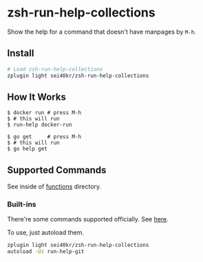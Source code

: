 # zsh-run-help-collections

Show the help for a command that doesn't have manpages by `M-h`.

## Install

```sh
# Load zsh-run-help-collections
zplugin light sei40kr/zsh-run-help-collections
```

## How It Works

```
$ docker run # press M-h
$ # this will run
$ run-help docker-run

$ go get     # press M-h
$ # this will run
$ go help get
```

## Supported Commands

See inside of [functions](https://github.com/sei40kr/zsh-run-help-collections/tree/master/functions) directory.

### Built-ins

There're some commands supported officially.
See [here](https://github.com/zsh-users/zsh/tree/master/Functions/Misc).

To use, just autoload them.

```sh
zplugin light sei40kr/zsh-run-help-collections
autoload -Uz run-help-git
```
